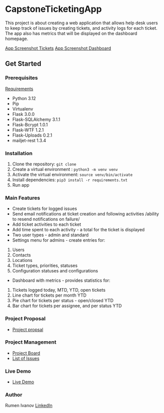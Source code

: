 # CapstoneTicketingApp

This project is about creating a web application that allows help desk users to keep track of issues by creating tickets, and activity logs for each ticket.
The app also has metrics that will be displayed on the dashboard homepage.


[App Screenshot Tickets](/Documentation/Tickets_list.png)
[App Screenshot Dashboard](/Documentation/Dashboard.png)


## Get Started

### Prerequisites

[Requirements](/requirements.txt)

  - Python 3.12
  - Pip
  - Virtualenv
  - Flask 3.0.0
  - Flask-SQLAlchemy 3.1.1
  - Flask-Bcrypt 1.0.1
  - Flask-WTF 1.2.1
  - Flask-Uploads 0.2.1
  - mailjet-rest 1.3.4

### Installation


  1. Clone the repository: `git clone`
  2. Create a virtual environment : `python3 -m venv venv`
  3. Activate the virtual environment: `source venv/bin/activate`
  4. Install dependencies: `pip3 install -r requirements.txt`
  5. Run app

### Main Features

- Create tickets for logged issues
- Send email notifications at ticket creation and following activities
/ability to resend notifications on failure/
- Add ticket activities to each ticket
- Add time spent to each activity - a total for the ticket is displayed
- Two user types - admin and standard
- Settings menu for admins - create entries for:
1. Users
2. Contacts
3. Locations
4. Ticket types, priorities, statuses
5. Configuration statuses and configurations
- Dashboard with metrics - provides statistics for:
1. Tickets logged today, MTD, YTD, open tickets
2. Line chart for tickets per month YTD
3. Pie chart for tickets per status - open/closed YTD
4. Bar chart for tickets per assignee, and per status YTD

### Project Proposal

- [Project propsal](/Documentation/project_proposal_mentor.md)

### Project Management

- [Project Board](https://github.com/rumenji/Capstone1Personal/projects?query=is%3Aopen) 
- [List of Issues](https://github.com/rumenji/Capstone1Personal/issues)

### Live Demo

- [Live Demo](https://capstone1-xcuk.onrender.com)

### Author

Rumen Ivanov
[LinkedIn](https://www.linkedin.com/in/rumen-ivanov-it/)
